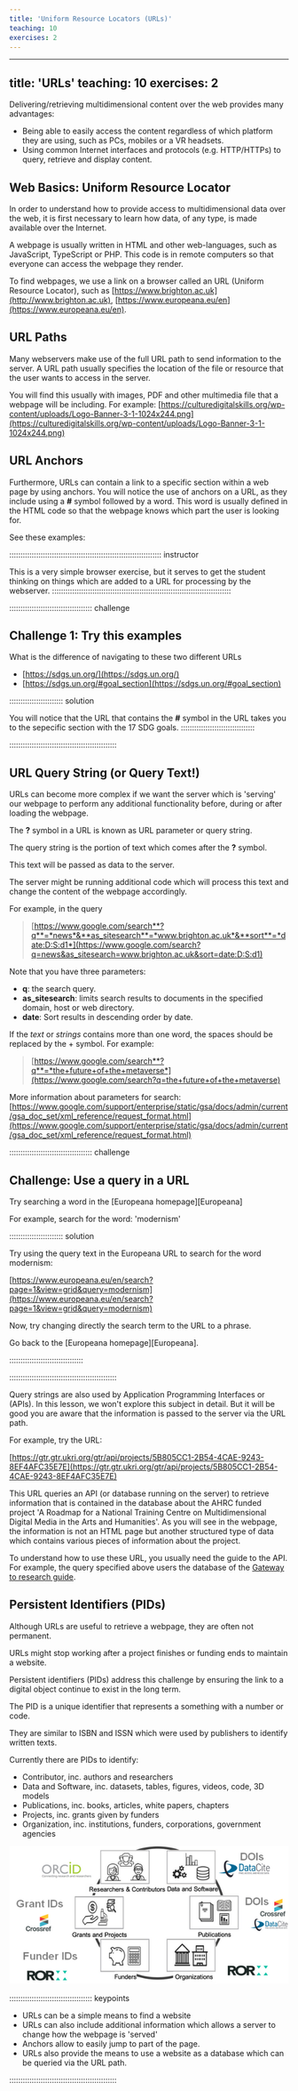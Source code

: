 ```yaml
---
title: 'Uniform Resource Locators (URLs)'
teaching: 10
exercises: 2
---
```


---
title: 'URLs'
teaching: 10
exercises: 2
---


Delivering/retrieving multidimensional content over 
the web provides many advantages:

- Being able to easily access the content regardless of which
platform they are using, such as PCs, mobiles or a VR headsets.
- Using common Internet interfaces and protocols (e.g. HTTP/HTTPs) 
to query, retrieve and display content.


## Web Basics: Uniform Resource Locator
In order to understand how to provide access to multidimensional data over the web, 
it is first necessary  to learn how data, of any type, 
is made available over the Internet.

A webpage is usually written in HTML and other web-languages, 
such as JavaScript, TypeScript or PHP. This code is 
in remote computers so that everyone can access the webpage they render.

To find webpages, we use 
a link on a browser 
called an URL (Uniform Resource Locator),
such as [https://www.brighton.ac.uk](http://www.brighton.ac.uk), 
[https://www.europeana.eu/en](https://www.europeana.eu/en). 

## URL Paths
Many webservers make use of the full URL path to send information
to the server. A URL path usually specifies the location of the file 
or resource that the user wants to access in the server. 

You will find this usually with images, PDF and other multimedia file that
a webpage will be including. For example:
[https://culturedigitalskills.org/wp-content/uploads/Logo-Banner-3-1-1024x244.png](https://culturedigitalskills.org/wp-content/uploads/Logo-Banner-3-1-1024x244.png)


## URL Anchors

Furthermore, URLs can contain a link to a specific section within a web page
by using anchors. You will notice the use of anchors on a URL, as they 
include using a **#** symbol followed by a word. This word is usually defined
in the HTML code so that the webpage knows which part the user is looking for.

See these examples:

:::::::::::::::::::::::::::::::::::::::::::::::::::::::::::::::::::: instructor

This is a very simple browser exercise, but it serves to get
the student thinking on things which are added to a URL for
processing by the webserver.
::::::::::::::::::::::::::::::::::::::::::::::::::::::::::::::::::::::::::::::::


::::::::::::::::::::::::::::::::::::: challenge 

## Challenge 1: Try this examples

What is the difference of navigating to these two different URLs

- [https://sdgs.un.org/](https://sdgs.un.org/)
- [https://sdgs.un.org/#goal_section](https://sdgs.un.org/#goal_section)

:::::::::::::::::::::::: solution 

You will notice that the URL that contains the **#** symbol in the URL
takes you to the sepecific section with the 17 SDG goals.
:::::::::::::::::::::::::::::::::

::::::::::::::::::::::::::::::::::::::::::::::::

## URL Query String (or Query Text!)

URLs can become more complex if we want the server which
is 'serving' our webpage to perform any additional 
functionality before, during or
after loading the webpage. 

The **?** symbol in a URL
is known as URL parameter or query string.

The query string is the portion of text 
which comes after the 
**?** symbol.

This text will be 
passed as data to the server.

The server might be running additional 
code which will process this text
and change the content of the webpage accordingly.

For example, in the query

>[https://www.google.com/search**?q**=*news*&**as_sitesearch**=*www.brighton.ac.uk*&**sort**=*date:D:S:d1*](https://www.google.com/search?q=news&as_sitesearch=www.brighton.ac.uk&sort=date:D:S:d1)

Note that you have three parameters:

- **q**: the search query.
- **as_sitesearch**: limits search results to documents in the specified domain, 
host or web directory.
- **date**: Sort results in descending order by date.

If the *text* or *strings* contains more than one word,
the spaces should be replaced by the + symbol. For example:

>[https://www.google.com/search**?q**=*the+future+of+the+metaverse*](https://www.google.com/search?q=the+future+of+the+metaverse)


More information about parameters for search: [https://www.google.com/support/enterprise/static/gsa/docs/admin/current/gsa_doc_set/xml_reference/request_format.html](https://www.google.com/support/enterprise/static/gsa/docs/admin/current/gsa_doc_set/xml_reference/request_format.html)

::::::::::::::::::::::::::::::::::::: challenge 

## Challenge: Use a query in a URL

Try searching a word in the [Europeana homepage][Europeana]

For example, search for the word: 'modernism'

:::::::::::::::::::::::: solution 

Try using the query text in the Europeana URL to search for the word modernism:

[https://www.europeana.eu/en/search?page=1&view=grid&query=modernism](https://www.europeana.eu/en/search?page=1&view=grid&query=modernism)

Now, try changing directly the search term to the URL to a phrase.

Go back to the [Europeana homepage][Europeana].


:::::::::::::::::::::::::::::::::

::::::::::::::::::::::::::::::::::::::::::::::::



Query strings are also used by Application Programming Interfaces or (APIs).
In this lesson, we won't explore this subject in detail. 
But it will be
good you are aware that the information is 
passed to the server via the URL path.

For example, try the URL:

[https://gtr.gtr.ukri.org/gtr/api/projects/5B805CC1-2B54-4CAE-9243-8EF4AFC35E7E](https://gtr.gtr.ukri.org/gtr/api/projects/5B805CC1-2B54-4CAE-9243-8EF4AFC35E7E) 

This URL queries an API (or database running on the server)
to retrieve information that is contained in the database
about the AHRC funded project 'A Roadmap for a National Training Centre 
on Multidimensional Digital Media in the Arts and Humanities'. As you will see in the
webpage, the information is not an HTML page but another structured type of
data which contains various pieces of information about the project.

To understand how to use these URL, you usually need the guide to the API.
For example, the query specified above users the database of the
[Gateway to research guide](https://gtr.ukri.org/resources/GtR-2-API-v1.7.5.pdf).

## Persistent Identifiers (PIDs)

Although URLs are useful to retrieve a webpage, they are often not permanent. 

URLs might stop working after a project finishes
or funding ends to maintain a website.

Persistent identifiers (PIDs) address this challenge by ensuring 
the link to a digital object continue to exist in the long term.

The PID is a unique identifier that represents a something with a number or code.

They are similar to ISBN and ISSN which were used by publishers to
identify written texts.

Currently there are PIDs to identify:

- Contributor, inc. authors and researchers
- Data and Software, inc. datasets, tables, figures, videos, code, 3D models
- Publications, inc. books, articles, white papers, chapters
- Projects, inc. grants given by funders
- Organization, inc. institutions, funders, corporations, government agencies


![PIDs and their metadata &copy; PID Competence Centre](fig/csm_open_science_circle_debe279d30.png)


::::::::::::::::::::::::::::::::::::: keypoints 

- URLs can be a simple means to find a website
- URLs can also include additional information which allows a server to change how the webpage is 'served'
- Anchors allow to easily jump to part of the page.
- URLs also provide the means to use a website as a database which can be queried via the URL path.

::::::::::::::::::::::::::::::::::::::::::::::::
